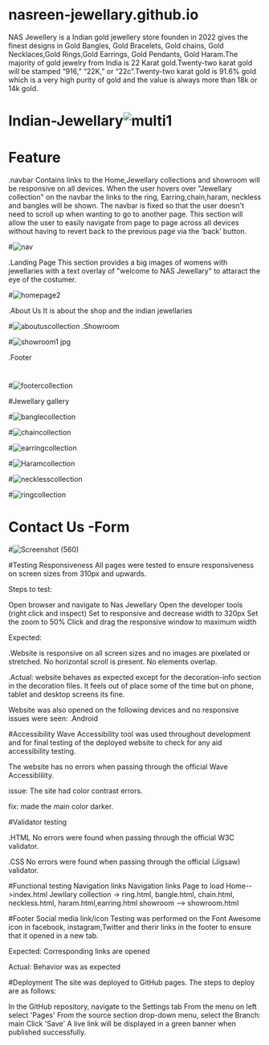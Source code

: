 
# nasreen-jewellary.github.io

NAS Jewellery is a Indian gold jewellery store founden in 2022 gives the finest designs in Gold Bangles, Gold Bracelets, Gold chains, Gold Necklaces,Gold Rings,Gold Earrings, Gold Pendants, Gold Haram.The majority of gold jewelry from India is 22 Karat gold.Twenty-two karat gold will be stamped “916,” “22K,” or “22c”.Twenty-two karat gold is 91.6% gold which is a very high purity of gold and the value is always more than 18k or 14k gold.

# Indian-Jewellary![multi1](https://user-images.githubusercontent.com/117984168/218334196-5e7850d8-a2c4-4eb8-9a7e-66b32ea94780.png)
# Feature
.navbar
Contains links to the Home,Jewellary collections and showroom will be responsive on all devices.
When the user hovers over "Jewellary collection" on the navbar the links to the ring, Earring,chain,haram, neckless and bangles will be shown. 
The navbar is fixed so that the user doesn't need to scroll up when wanting to go to another page.
This section will allow the user to easily navigate from page to page across all devices without having to revert back to the previous page via the ‘back’ button.

#![nav](https://user-images.githubusercontent.com/117984168/218335051-1c643be0-11c9-4ac6-8ef2-bab734e37142.png)

.Landing Page
This section provides a big images of womens with jewellaries with a text overlay of "welcome to NAS Jewellary" to attaract the eye of the costumer.

#![homepage2](https://user-images.githubusercontent.com/117984168/218334769-67c0b24f-db52-42a0-a33b-a732ba4adc7f.png)

.About Us
It is about the shop and the indian jewellaries

#![aboutuscollection](https://user-images.githubusercontent.com/117984168/218334812-27f47b6e-bfef-4a96-b827-2fefac84af37.png)
.Showroom

#![showroom1 jpg](https://user-images.githubusercontent.com/117984168/218334919-34113f6b-d60b-4789-ac3f-42483c211d3f.png)

.Footer
#
#![footercollection](https://user-images.githubusercontent.com/117984168/218334954-d8985753-4257-4ef1-9ffe-d7d95fd8d7cd.png)

#Jewellary gallery

#![banglecollection](https://user-images.githubusercontent.com/117984168/218335174-3da6bbed-5250-45af-ae54-ce9298117780.png)

#![chaincollection](https://user-images.githubusercontent.com/117984168/218335189-ca892a2c-6f09-4b4f-a4e2-bc9ff9486359.png)

#![earringcollection](https://user-images.githubusercontent.com/117984168/218335237-8636c0d4-7643-4fd0-8986-67c59a583428.png)

#![Haramcollection](https://user-images.githubusercontent.com/117984168/218335259-3f243ede-d283-48a9-aed6-daadbeb27dd1.png)

#![necklesscollection](https://user-images.githubusercontent.com/117984168/218335279-28f1328f-b2b7-4660-8a80-c594fb283727.png)

#![ringcollection](https://user-images.githubusercontent.com/117984168/218335288-cc49c6ea-75dd-4729-906e-b5a3155b07a2.png)
# Contact Us -Form
#![Screenshot (560)](https://user-images.githubusercontent.com/117984168/219981670-2a2acdd0-4cc9-419a-9247-2a16f24804a9.jpg)

#Testing
Responsiveness
All pages were tested to ensure responsiveness on screen sizes from 310px and upwards.

Steps to test:

Open browser and navigate to Nas Jewellary
Open the developer tools (right click and inspect)
Set to responsive and decrease width to 320px
Set the zoom to 50%
Click and drag the responsive window to maximum width

Expected:

.Website is responsive on all screen sizes and no images are pixelated or stretched. No horizontal scroll is present. No elements overlap.

.Actual: website behaves as expected except for the decoration-info section in the decoration files. It feels out of place some of the time but on phone, tablet and desktop screens its fine.

Website was also opened on the following devices and no responsive issues were seen:
.Android

#Accessibility
Wave Accessibility tool was used throughout development and for final testing of the deployed website to check for any aid accessibility testing.

The website has no errors when passing through the official Wave Accessiblility.

issue: The site had color contrast errors.

fix: made the main color darker.

#Validator testing

.HTML
No errors were found when passing through the official W3C validator.

.CSS
No errors were found when passing through the official (Jigsaw) validator.

#Functional testing
Navigation links
Navigation links	Page to load
Home-->index.html
Jewllary collection	-> ring.html, bangle.html, chain.html, neckless.html, haram.html,earring.html
showroom --> showroom.html 

#Footer
Social media link/icon
Testing was performed on the Font Awesome icon in facebook, instagram,Twitter and therir links in the footer to ensure that it opened in a new tab.

Expected:
Corresponding links are opened

Actual:
Behavior was as expected

#Deployment
The site was deployed to GitHub pages. The steps to deploy are as follows:

In the GitHub repository, navigate to the Settings tab
From the menu on left select 'Pages'
From the source section drop-down menu, select the Branch: main
Click 'Save'
A live link will be displayed in a green banner when published successfully.
